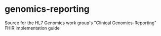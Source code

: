 # genomics-reporting
Source for the HL7 Genomics work group's "Clinical Genomics-Reporting" FHIR implementation guide
